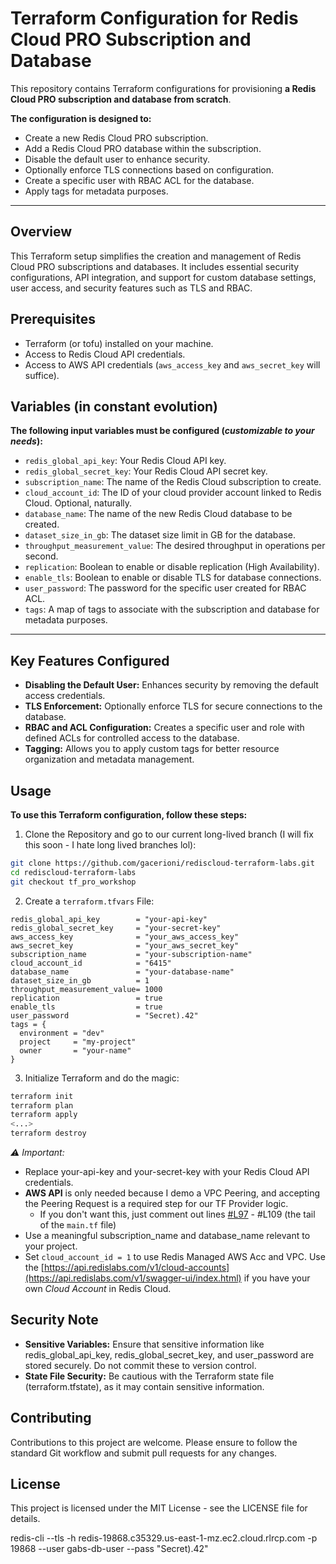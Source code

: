 # Terraform Configuration for Redis Cloud PRO Subscription and Database

This repository contains Terraform configurations for provisioning **a Redis Cloud PRO subscription and database from scratch**.

**The configuration is designed to:**

- Create a new Redis Cloud PRO subscription.
- Add a Redis Cloud PRO database within the subscription.
- Disable the default user to enhance security.
- Optionally enforce TLS connections based on configuration.
- Create a specific user with RBAC ACL for the database.
- Apply tags for metadata purposes.

---

## Overview

This Terraform setup simplifies the creation and management of Redis Cloud PRO subscriptions and databases. It includes essential security configurations, API integration, and support for custom database settings, user access, and security features such as TLS and RBAC.

## Prerequisites

- Terraform (or tofu) installed on your machine.
- Access to Redis Cloud API credentials.
- Access to AWS API credentials (`aws_access_key` and `aws_secret_key` will suffice).

## Variables (in constant evolution)

**The following input variables must be configured (_customizable to your needs_):**

- `redis_global_api_key`: Your Redis Cloud API key.
- `redis_global_secret_key`: Your Redis Cloud API secret key.
- `subscription_name`: The name of the Redis Cloud subscription to create.
- `cloud_account_id`: The ID of your cloud provider account linked to Redis Cloud. Optional, naturally.
- `database_name`: The name of the new Redis Cloud database to be created.
- `dataset_size_in_gb`: The dataset size limit in GB for the database.
- `throughput_measurement_value`: The desired throughput in operations per second.
- `replication`: Boolean to enable or disable replication (High Availability).
- `enable_tls`: Boolean to enable or disable TLS for database connections.
- `user_password`: The password for the specific user created for RBAC ACL.
- `tags`: A map of tags to associate with the subscription and database for metadata purposes.

---


## Key Features Configured

- **Disabling the Default User:** Enhances security by removing the default access credentials.
- **TLS Enforcement:** Optionally enforce TLS for secure connections to the database.
- **RBAC and ACL Configuration:** Creates a specific user and role with defined ACLs for controlled access to the database.
- **Tagging:** Allows you to apply custom tags for better resource organization and metadata management.

## Usage

**To use this Terraform configuration, follow these steps:**

1.	Clone the Repository and go to our current long-lived branch (I will fix this soon - I hate long lived branches lol):
```bash
git clone https://github.com/gacerioni/rediscloud-terraform-labs.git
cd rediscloud-terraform-labs
git checkout tf_pro_workshop
```

2.	Create a `terraform.tfvars` File:
```hcl
redis_global_api_key        = "your-api-key"
redis_global_secret_key     = "your-secret-key"
aws_access_key              = "your_aws_access_key"
aws_secret_key              = "your_aws_secret_key"
subscription_name           = "your-subscription-name"
cloud_account_id            = "6415"
database_name               = "your-database-name"
dataset_size_in_gb          = 1
throughput_measurement_value= 1000
replication                 = true
enable_tls                  = true
user_password               = "Secret).42"
tags = {
  environment = "dev"
  project     = "my-project"
  owner       = "your-name"
}
```

3.	Initialize Terraform and do the magic:
```bash
terraform init
terraform plan
terraform apply
<...>
terraform destroy
```

*⚠️ Important:*
- Replace your-api-key and your-secret-key with your Redis Cloud API credentials.
- **AWS API** is only needed because I demo a VPC Peering, and accepting the Peering Request is a required step for our TF Provider logic.
  - If you don't want this, just comment out lines [#L97](https://github.com/gacerioni/rediscloud-terraform-labs/blob/tf_pro_workshop/main.tf#L97) - #L109 (the tail of the `main.tf` file)
- Use a meaningful subscription_name and database_name relevant to your project.
- Set `cloud_account_id = 1` to use Redis Managed AWS Acc and VPC. Use the [https://api.redislabs.com/v1/cloud-accounts](https://api.redislabs.com/v1/swagger-ui/index.html) if you have your own *Cloud Account* in Redis Cloud.



## Security Note

- **Sensitive Variables:** Ensure that sensitive information like redis_global_api_key, redis_global_secret_key, and user_password are stored securely. Do not commit these to version control.
- **State File Security:** Be cautious with the Terraform state file (terraform.tfstate), as it may contain sensitive information.


## Contributing

Contributions to this project are welcome. Please ensure to follow the standard Git workflow and submit pull requests for any changes.

## License

This project is licensed under the MIT License - see the LICENSE file for details.


redis-cli --tls -h redis-19868.c35329.us-east-1-mz.ec2.cloud.rlrcp.com -p 19868 --user gabs-db-user --pass "Secret).42"